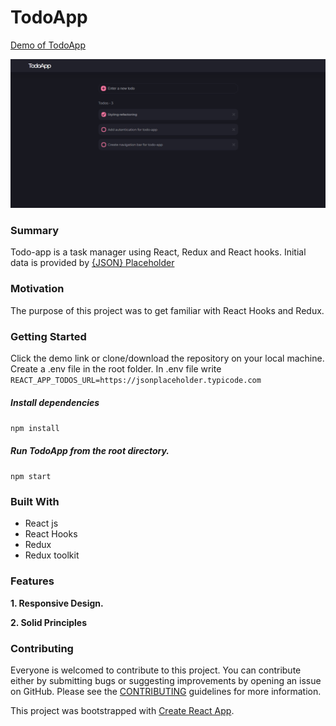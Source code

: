# TodoApp 

[Demo of TodoApp](https://github.com/BustamanteMelkia/todo-app)

![](/screenshot.png)

### Summary

Todo-app is a task manager using React, Redux and React hooks. Initial data is provided by [{JSON} Placeholder](https://jsonplaceholder.typicode.com/todos)

### Motivation

The purpose of this project was to get familiar with React Hooks and Redux.

### Getting Started

Click the demo link or clone/download the repository on your local machine.
Create a .env file in the root folder. In .env file write
`REACT_APP_TODOS_URL=https://jsonplaceholder.typicode.com`

##### Install dependencies

`npm install`

##### Run TodoApp from the root directory.

`npm start`

### Built With

- React js
- React Hooks
- Redux
- Redux toolkit

### Features

**1. Responsive Design.**

**2. Solid Principles**

### Contributing

Everyone is welcomed to contribute to this project. You can contribute either by submitting bugs or suggesting improvements by opening an issue on GitHub. Please see the [CONTRIBUTING](CONTRIBUTING.md) guidelines for more information.

This project was bootstrapped with [Create React App](https://github.com/facebook/create-react-app).